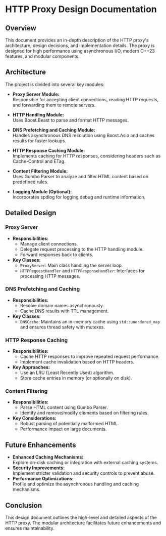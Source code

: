 # HTTP Proxy Design Documentation

## Overview

This document provides an in-depth description of the HTTP proxy's architecture, design decisions, and implementation details. The proxy is designed for high performance using asynchronous I/O, modern C++23 features, and modular components.

## Architecture

The project is divided into several key modules:

- **Proxy Server Module:**  
  Responsible for accepting client connections, reading HTTP requests, and forwarding them to remote servers.

- **HTTP Handling Module:**  
  Uses Boost.Beast to parse and format HTTP messages.

- **DNS Prefetching and Caching Module:**  
  Handles asynchronous DNS resolution using Boost.Asio and caches results for faster lookups.

- **HTTP Response Caching Module:**  
  Implements caching for HTTP responses, considering headers such as Cache-Control and ETag.

- **Content Filtering Module:**  
  Uses Gumbo Parser to analyze and filter HTML content based on predefined rules.

- **Logging Module (Optional):**  
  Incorporates spdlog for logging debug and runtime information.

## Detailed Design

### Proxy Server
- **Responsibilities:**  
  - Manage client connections.
  - Delegate request processing to the HTTP handling module.
  - Forward responses back to clients.
- **Key Classes:**  
  - `ProxyServer`: Main class handling the server loop.
  - `HTTPRequestHandler` and `HTTPResponseHandler`: Interfaces for processing HTTP messages.

### DNS Prefetching and Caching
- **Responsibilities:**  
  - Resolve domain names asynchronously.
  - Cache DNS results with TTL management.
- **Key Classes:**  
  - `DNSCache`: Maintains an in-memory cache using `std::unordered_map` and ensures thread safety with mutexes.

### HTTP Response Caching
- **Responsibilities:**  
  - Cache HTTP responses to improve repeated request performance.
  - Implement cache invalidation based on HTTP headers.
- **Key Approaches:**  
  - Use an LRU (Least Recently Used) algorithm.
  - Store cache entries in memory (or optionally on disk).

### Content Filtering
- **Responsibilities:**  
  - Parse HTML content using Gumbo Parser.
  - Identify and remove/modify elements based on filtering rules.
- **Key Considerations:**  
  - Robust parsing of potentially malformed HTML.
  - Performance impact on large documents.

## Future Enhancements

- **Enhanced Caching Mechanisms:**  
  Explore on-disk caching or integration with external caching systems.
- **Security Improvements:**  
  Implement stricter validation and security controls to prevent abuse.
- **Performance Optimizations:**  
  Profile and optimize the asynchronous handling and caching mechanisms.

## Conclusion

This design document outlines the high-level and detailed aspects of the HTTP proxy. The modular architecture facilitates future enhancements and ensures maintainability.